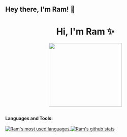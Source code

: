 ## Hey there, I'm Ram! 👋



<h1 align="center"> Hi, I'm Ram ✨</h1>

<p align="center">
  <img src="https://github.com/ram5353/ram5353/blob/master/images/malabar.gif" width="230" height="199" alt="">
</p>



<p align="center">
  <img src="https://github.com/ram5353/ram5353/blob/master/images/wavy.svg" wdith="100%" alt="">
</p>

**Languages and Tools:**  

<a href="https://github.com/ram5353">
  <img align="center" src="https://github-readme-stats.vercel.app/api/top-langs/?username=ram5353&theme=light&count_private=true&layout=compact" alt="Ram's most used languages" />
</a>
<a href="https://github.com/ram5353">
 <img align="center" src="https://github-readme-stats.vercel.app/api?username=ram5353&show_icons=true&theme=light&line_height=27&include_all_commits=true&count_private=true&hide=issues,prs,contribs" alt="Ram's github stats"/>
</a>
